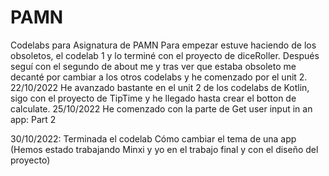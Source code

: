 # PAMN
Codelabs para Asignatura de PAMN
Para empezar estuve haciendo de los obsoletos, el codelab 1 y lo terminé  con el proyecto de diceRoller.
Después seguí con el segundo de about me y tras ver que estaba obsoleto me decanté por cambiar a los otros codelabs y he comenzado por el unit 2.
22/10/2022
He avanzado bastante en el unit 2 de los codelabs de Kotlin, sigo con el proyecto de TipTime y he llegado hasta crear el botton de calculate.
25/10/2022
He comenzado con la parte de Get user input in an app: Part 2


30/10/2022:
  Terminada el codelab Cómo cambiar el tema de una app 
  (Hemos estado trabajando Minxi y yo en el trabajo final y con el diseño del     proyecto)





